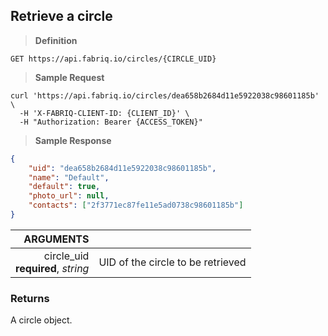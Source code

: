 ## Retrieve a circle

> **Definition**

```text
GET https://api.fabriq.io/circles/{CIRCLE_UID}
```

> **Sample Request**

```shell
curl 'https://api.fabriq.io/circles/dea658b2684d11e5922038c98601185b' \
  -H 'X-FABRIQ-CLIENT-ID: {CLIENT_ID}' \
  -H "Authorization: Bearer {ACCESS_TOKEN}"
```

> **Sample Response**

```json
{
    "uid": "dea658b2684d11e5922038c98601185b",
    "name": "Default",
    "default": true,
    "photo_url": null,
    "contacts": ["2f3771ec87fe11e5ad0738c98601185b"]
}
```

ARGUMENTS  ||
---------: | -----------
circle_uid<br>**required**, *string*  | UID of the circle to be retrieved


### Returns
A circle object.

